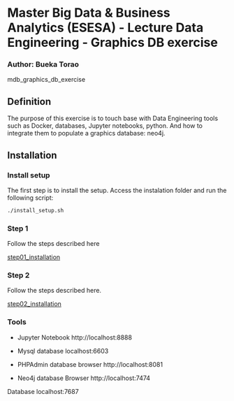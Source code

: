 # Master Big Data &amp; Business Analytics (ESESA) - Lecture Data Engineering - Graphics DB exercise
### Author: Bueka Torao

mdb_graphics_db_exercise

## Definition

The purpose of this exercise is to touch base with Data Engineering tools such as Docker, databases, Jupyter notebooks, python. And how to integrate them to populate a graphics database: neo4j. 

## Installation

### Install setup

The first step is to install the setup. Access the instalation folder and run the following script:

```bash
./install_setup.sh
```

### Step 1

Follow the steps described here

[step01_installation](https://github.com/bptorao/mdb_graphics_db_exercise/blob/main/step01_installation/README.md)

### Step 2

Follow the steps described here.

[step02_installation](https://github.com/bptorao/mdb_graphics_db_exercise/blob/main/step02_configuration/README.md)

### Tools

- Jupyter Notebook
http://localhost:8888

- Mysql database
localhost:6603

- PHPAdmin database browser
http://localhost:8081

- Neo4j database
Browser
http://localhost:7474

Database
localhost:7687